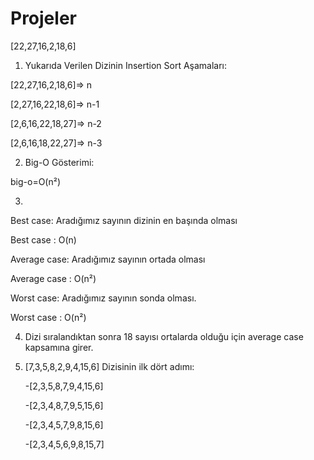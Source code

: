 # Projeler
[22,27,16,2,18,6]

1. Yukarıda Verilen Dizinin Insertion Sort Aşamaları:

  [22,27,16,2,18,6]=> n
  
  [2,27,16,22,18,6]=> n-1
  
  [2,6,16,22,18,27]=> n-2
  
  [2,6,16,18,22,27]=> n-3
  
2. Big-O Gösterimi:

  big-o=O(n²)
  
3.
  Best case: Aradığımız sayının dizinin en başında olması

  Best case : O(n)

  Average case: Aradığımız sayının ortada olması

  Average case : O(n²)

  Worst case: Aradığımız sayının sonda olması.

  Worst case : O(n²)

4. 
   Dizi sıralandıktan sonra 18 sayısı ortalarda olduğu için average case kapsamına girer.
   
5.
     [7,3,5,8,2,9,4,15,6] Dizisinin ilk dört adımı:
     
   -[2,3,5,8,7,9,4,15,6]
   
   -[2,3,4,8,7,9,5,15,6]
   
   -[2,3,4,5,7,9,8,15,6]
   
   -[2,3,4,5,6,9,8,15,7]
